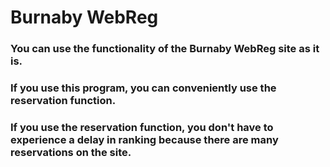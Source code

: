# Burnaby WebReg

### You can use the functionality of the Burnaby WebReg site as it is.

### If you use this program, you can conveniently use the reservation function. 

### If you use the reservation function, you don't have to experience a delay in ranking because there are many reservations on the site.
